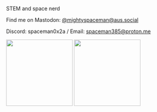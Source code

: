 STEM and space nerd

Find me on Mastodon: [@mightyspaceman@aus.social](https://aus.social/deck/@mightyspaceman)

Discord: spaceman0x2a / Email: spaceman385@proton.me

<html>
<p>
 <img height="180em" src="https://github-readme-stats.vercel.app/api?username=MightySpaceman&theme=radical&show_icons=true&hide_rank=true" />
 <img height="180em" src="https://github-readme-stats.vercel.app/api/top-langs/?username=MightySpaceman&theme=radical&layout=compact" />
</p>
</html>
